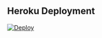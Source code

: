 ## Heroku Deployment
[![Deploy](https://www.herokucdn.com/deploy/button.svg)](https://heroku.com/deploy?template=https://github.com/Teamabasof/WOLF-MUSICI)